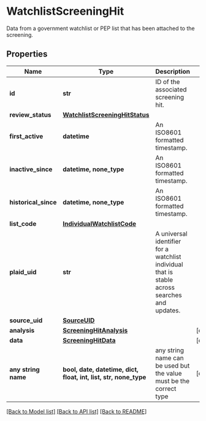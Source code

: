 # WatchlistScreeningHit

Data from a government watchlist or PEP list that has been attached to the screening.

## Properties
Name | Type | Description | Notes
------------ | ------------- | ------------- | -------------
**id** | **str** | ID of the associated screening hit. | 
**review_status** | [**WatchlistScreeningHitStatus**](WatchlistScreeningHitStatus.md) |  | 
**first_active** | **datetime** | An ISO8601 formatted timestamp. | 
**inactive_since** | **datetime, none_type** | An ISO8601 formatted timestamp. | 
**historical_since** | **datetime, none_type** | An ISO8601 formatted timestamp. | 
**list_code** | [**IndividualWatchlistCode**](IndividualWatchlistCode.md) |  | 
**plaid_uid** | **str** | A universal identifier for a watchlist individual that is stable across searches and updates. | 
**source_uid** | [**SourceUID**](SourceUID.md) |  | 
**analysis** | [**ScreeningHitAnalysis**](ScreeningHitAnalysis.md) |  | [optional] 
**data** | [**ScreeningHitData**](ScreeningHitData.md) |  | [optional] 
**any string name** | **bool, date, datetime, dict, float, int, list, str, none_type** | any string name can be used but the value must be the correct type | [optional]

[[Back to Model list]](../README.md#documentation-for-models) [[Back to API list]](../README.md#documentation-for-api-endpoints) [[Back to README]](../README.md)


